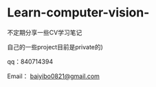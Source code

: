 # Learn-computer-vision-

不定期分享一些CV学习笔记

自己的一些project目前是private的)

qq：840714394

Email： baiyibo0821@gmail.com
